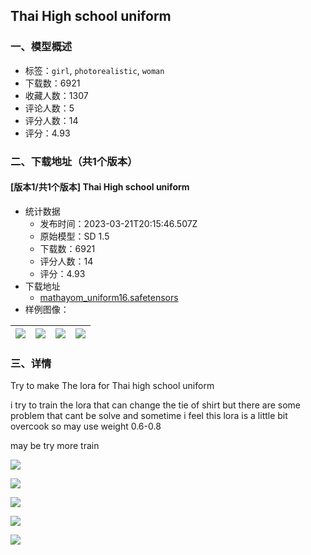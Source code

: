 ## Thai High school uniform
### 一、模型概述

- 标签：`girl`, `photorealistic`, `woman`
- 下载数：6921
- 收藏人数：1307
- 评论人数：5
- 评分人数：14
- 评分：4.93

### 二、下载地址（共1个版本）

#### [版本1/共1个版本] Thai High school uniform

- 统计数据
  - 发布时间：2023-03-21T20:15:46.507Z
  - 原始模型：SD 1.5
  - 下载数：6921
  - 评分人数：14
  - 评分：4.93
- 下载地址
  - [mathayom_uniform16.safetensors](https://civitai.com/api/download/models/26935)
- 样例图像：

| <img src="https://image.civitai.com/xG1nkqKTMzGDvpLrqFT7WA/fc88a712-5916-4eda-4e46-e39deb790500/width=450/296762.jpeg" /> | <img src="https://image.civitai.com/xG1nkqKTMzGDvpLrqFT7WA/2f8f2bb9-d5d5-4682-5afb-537a93efcf00/width=450/296766.jpeg" /> | <img src="https://image.civitai.com/xG1nkqKTMzGDvpLrqFT7WA/6574b2f4-9afc-49ae-af42-691075df9b00/width=450/296765.jpeg" /> | <img src="https://image.civitai.com/xG1nkqKTMzGDvpLrqFT7WA/f7ced618-040c-4b38-9765-56ce38537900/width=450/296764.jpeg" /> |
| ---- | ---- | ---- | ---- |


### 三、详情
<p>Try to make The lora for Thai high school uniform</p><p></p><p>i try to train the lora that can change the tie of shirt but there are some problem that cant be solve and sometime i feel this lora is a little bit overcook  so may use weight 0.6-0.8</p><p></p><p>may be try more train</p><p></p><img src="https://imagecache.civitai.com/xG1nkqKTMzGDvpLrqFT7WA/266f6468-3029-4ff1-3b94-331f41a8c000/width=525/266f6468-3029-4ff1-3b94-331f41a8c000" /><p></p><img src="https://imagecache.civitai.com/xG1nkqKTMzGDvpLrqFT7WA/13d71bc0-d17d-4a33-24ba-b970a0a58c00/width=525/13d71bc0-d17d-4a33-24ba-b970a0a58c00" /><p></p><img src="https://imagecache.civitai.com/xG1nkqKTMzGDvpLrqFT7WA/7b42d030-e3e8-44c7-6576-9a908dad0900/width=525/7b42d030-e3e8-44c7-6576-9a908dad0900" /><p></p><img src="https://imagecache.civitai.com/xG1nkqKTMzGDvpLrqFT7WA/d3e3de36-1c9c-4fe3-6fa9-ecd15270ed00/width=525/d3e3de36-1c9c-4fe3-6fa9-ecd15270ed00" /><p></p><p></p><img src="https://imagecache.civitai.com/xG1nkqKTMzGDvpLrqFT7WA/cf5d528d-2f42-4ddd-14ed-0b4462b2a300/width=525/cf5d528d-2f42-4ddd-14ed-0b4462b2a300" /><p></p><p></p>